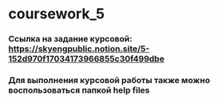 # coursework_5

### Ссылка на задание курсовой: https://skyengpublic.notion.site/5-152d970f17034173966855c30f499dbe


### Для выполнения курсовой работы также можно воспользоваться папкой help files




